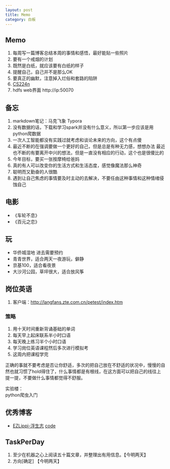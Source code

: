 ```yaml
---
layout: post
title: Memo
category: 白板
---
```


## Memo
1. 每周写一篇博客总结本周的事情和感悟，最好能贴一些照片
2. 要有一个戒烟的计划
3. 既然是白纸，就应该要有白纸的样子
4. 提醒自己，自己并不是那么OK
5. 要真正的幽默，注意掉入烂俗和套路的陷阱
6. [CS224n](http://web.stanford.edu/class/cs224n/)
7. hdfs web界面  http://ip:50070


## 备忘
1. markdown笔记：马克飞象 Typora
2. 没有数据的话，下载和学习spark并没有什么意义，所以第一步应该是用python爬数据
3. 一次人工智能都没有实践过就考虑和谈论未来的方向，这个有点傻
4. 最近不断的在强调要做一个更好的自己，但是总是有种无力感，想想办法
   最近也不断的有要离开中兴的想法，但是一直没有相应的行动，这个也是很傻比的
5. 今年目标，要买一张按摩椅给爸妈
6. 真的有人可以改变你的生活方式和生活态度，感觉像魔法那么神奇
7. 聪明而又勤奋的人很酷
8. 遇到让自己焦虑的事情要及时主动的去解决，不要任由这种事情和这种情绪侵蚀自己

## 电影
- 《车轮不息》
- 《百元之恋》

## 玩
- 华侨城湿地  进去需要预约
- 青青世界，适合两天一夜游玩，僻静
- 京基100，适合看夜景
- 大沙河公园，草坪很大，适合放风筝

## 岗位英语
1. 客户端：http://langfans.zte.com.cn/petest/index.htm
### 策略
1. 用十天时间重新背诵基础的单词
2. 每天早上起床联系半小时口语
3. 每天晚上练习半个小时口语
4. 学习岗位英语课程然后多次进行模拟考
5. 这周内把课程学完


正确的事就不要考虑是否让你舒适，多次的把自己放在不舒适的状况中，慢慢的自然也就习惯了hold得住了，什么事情都是有根线，在这方面可以把自己的线往上提一提，不要做什么事情都觉得不舒服。

实验楼：  
python爬虫入门

## 优秀博客
- [EZLippi-浮生志](http://www.ezlippi.com/) [code](https://github.com/EZLippi/EZLippi.github.io)


## TaskPerDay
1. 至少在机器之心上阅读五十篇文章，并整理出有用信息。【今明两天】
2. 方向[确定]  【今明两天】
